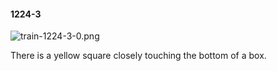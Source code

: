 #### 1224-3
![train-1224-3-0.png](https://github.com/lil-lab/nlvr/raw/master/nlvr/train/images/26/train-1224-3-0.png "train-1224-3-0.png")

There is a yellow square closely touching the bottom of a box.